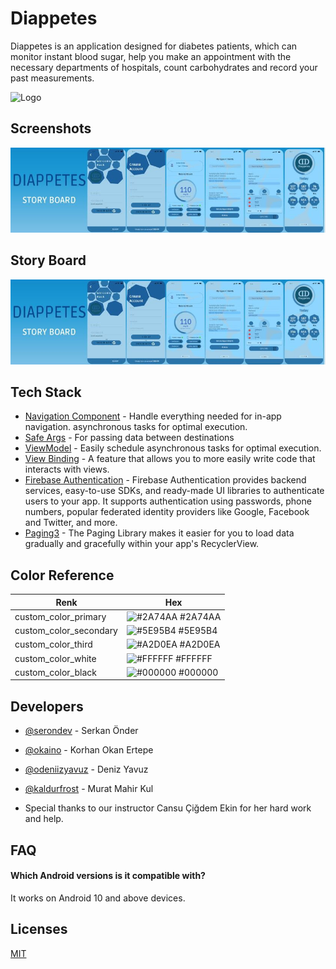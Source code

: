 # Diappetes

Diappetes is an application designed for diabetes patients, which can monitor instant blood sugar, help you make an appointment with the necessary departments of hospitals, count carbohydrates and record your past measurements.

![Logo](https://dev-to-uploads.s3.amazonaws.com/uploads/articles/th5xamgrr6se0x5ro4g6.png)

    
## Screenshots

![Uygulama Ekran Görüntüsü](https://github.com/serondev/Diappetes/blob/main/storyboard.jpeg)

  
## Story Board
![Uygulama Ekran Görüntüsü](https://github.com/serondev/Diappetes/blob/main/storyboard.jpeg)
## Tech Stack
- [Navigation Component](https://developer.android.com/guide/navigation/navigation-getting-started) - Handle everything needed for in-app navigation. asynchronous tasks for optimal execution.
- [Safe Args](https://developer.android.com/guide/navigation/navigation-pass-data) - For passing data between destinations
- [ViewModel](https://developer.android.com/jetpack/compose/state#viewmodel-state) - Easily schedule asynchronous tasks for optimal execution.
- [View Binding](https://developer.android.com/topic/libraries/view-binding) - A feature that allows you to more easily write code that interacts with views.
- [Firebase Authentication](https://firebase.google.com/docs/auth) - Firebase Authentication provides backend services, easy-to-use SDKs, and ready-made UI libraries to authenticate users to your app. It supports authentication using passwords, phone numbers, popular federated identity providers like Google, Facebook and Twitter, and more.
- [Paging3](https://developer.android.com/topic/libraries/architecture/paging/v3-overview) - The Paging Library makes it easier for you to load data gradually and gracefully within your app's RecyclerView.
## Color Reference

| Renk             | Hex                                                                |
| ----------------- | ------------------------------------------------------------------ |
| custom_color_primary | ![#2A74AA](https://via.placeholder.com/10/2A74AA?text=+) #2A74AA |
| custom_color_secondary | ![#5E95B4](https://via.placeholder.com/10/5E95B4?text=+) #5E95B4 |
| custom_color_third | ![#A2D0EA](https://via.placeholder.com/10/A2D0EA?text=+) #A2D0EA |
| custom_color_white | ![#FFFFFF](https://via.placeholder.com/10/FFFFFF?text=+) #FFFFFF |
| custom_color_black | ![#000000](https://via.placeholder.com/10/000000?text=+) #000000 |  

## Developers

- [@serondev](https://www.github.com/serondev) - Serkan Önder
- [@okaino](https://github.com/okaino) - Korhan Okan Ertepe
- [@odeniizyavuz](https://github.com/deniizyavuz) - Deniz Yavuz
- [@kaldurfrost](https://github.com/kaldurfrost) - Murat Mahir Kul

- Special thanks to our instructor Cansu Çiğdem Ekin for her hard work and help.




  
## FAQ

#### Which Android versions is it compatible with?

It works on Android 10 and above devices.



  
## Licenses

[MIT](https://choosealicense.com/licenses/mit/)

  
